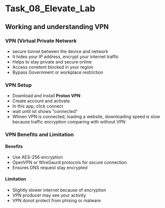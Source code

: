 # Task_08_Elevate_Lab
## Working and understanding VPN
### VPN (Virtual Private Network
  - secure tunnel between the device and network
  - It hides your IP address, encrypt your internet traffic
  - Helps to stay private and secure online
  - Access conetent blocked in your region
  - Bypass Government or workplace restriction
### VPN Setup
  - Download and Install **Proton VPN**
  - Create account and activate
  - In this app, click connect
  - wait until ist shows "connected"
  - Whnen VPN is connected, loading a website, downloading speed is slow because traffic encryption comparing with without VPN
### VPN Benefits and Limitation
  #### Benefits
  - Use AES-256 encryption
  - OpenVPN or WireGaurd protocols for secure connection
  - Ensures DNS request stay encrypted
 #### Limitation
 - Slightly slower internet because of encryption
 - VPN producer may see your activity
 - VPN donot protect from phising or malware
